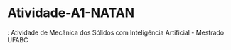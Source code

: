 # Atividade-A1-NATAN
: Atividade de Mecânica dos Sólidos com Inteligência Artificial - Mestrado UFABC
